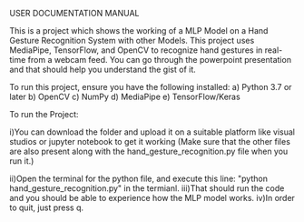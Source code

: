 USER DOCUMENTATION MANUAL

This is a project which shows the working of a MLP Model on a Hand Gesture Recognition System with other Models.
This project uses MediaPipe, TensorFlow, and OpenCV to recognize hand gestures in real-time from a webcam feed.
You can go through the powerpoint presentation and that should help you understand the gist of it.

To run this project, ensure you have the following installed:
a) Python 3.7 or later
b) OpenCV
c) NumPy
d) MediaPipe
e) TensorFlow/Keras

To run the Project:

i)You can download the folder and upload it on a suitable platform like visual studios or jupyter notebook to get it working
(Make sure that the other files are also present along with the hand_gesture_recognition.py file when you run it.)

ii)Open the terminal for the python file, and execute this line: "python hand_gesture_recognition.py" in the termianl.
iii)That should run the code and you should be able to experience how the MLP model works.
iv)In order to quit, just press q.